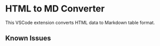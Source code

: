 # HTML to MD Converter

This VSCode extension converts HTML data to Markdown table format. 

## Known Issues

